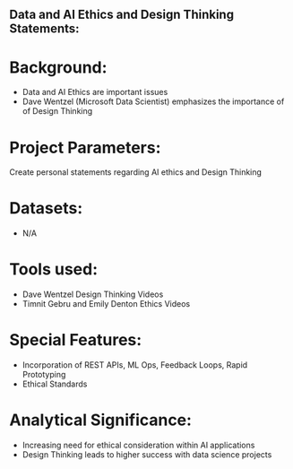 ## Data and AI Ethics and Design Thinking Statements: 

# Background:
- Data and AI Ethics are important issues
- Dave Wentzel (Microsoft Data Scientist) emphasizes the importance of of Design Thinking

# Project Parameters:
Create personal statements regarding AI ethics and Design Thinking

# Datasets:
- N/A

# Tools used:
- Dave Wentzel Design Thinking Videos
- Timnit Gebru and Emily Denton Ethics Videos

# Special Features:
- Incorporation of REST APIs, ML Ops, Feedback Loops, Rapid Prototyping
- Ethical Standards

# Analytical Significance:
- Increasing need for ethical consideration within AI applications
- Design Thinking leads to higher success with data science projects


